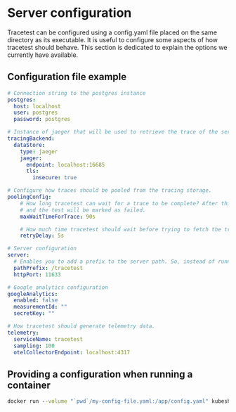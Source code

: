 # Server configuration

Tracetest can be configured using a config.yaml file placed on the same directory as its executable. It is useful to configure some aspects of how tracetest should behave. This section is dedicated to explain the options we currently have available.

## Configuration file example
```yaml
# Connection string to the postgres instance
postgres:
  host: localhost
  user: postgres
  password: postgres

# Instance of jaeger that will be used to retrieve the trace of the service under test
tracingBackend:
  dataStore:
    type: jaeger
    jaeger:
      endpoint: localhost:16685
      tls:
        insecure: true

# Configure how traces should be pooled from the tracing storage.
poolingConfig:
    # How long tracetest can wait for a trace to be complete? After this period, the pooling process will timeout
    # and the test will be marked as failed.
    maxWaitTimeForTrace: 90s

    # How much time tracetest should wait before trying to fetch the trace since the last execution?
    retryDelay: 5s

# Server configuration
server:
  # Enables you to add a prefix to the server path. So, instead of running tracetest on http://localhost:11633, it would run on http://localhost:11633/tracetest instead.
  pathPrefix: /tracetest
  httpPort: 11633

# Google analytics configuration
googleAnalytics:
  enabled: false
  measurementId: ""
  secretKey: ""

# How tracetest should generate telemetry data.
telemetry:
  serviceName: tracetest
  sampling: 100
  otelCollectorEndpoint: localhost:4317
```

## Providing a configuration when running a container
```cmd
docker run --volume "`pwd`/my-config-file.yaml:/app/config.yaml" kubeshop/tracetest
```
